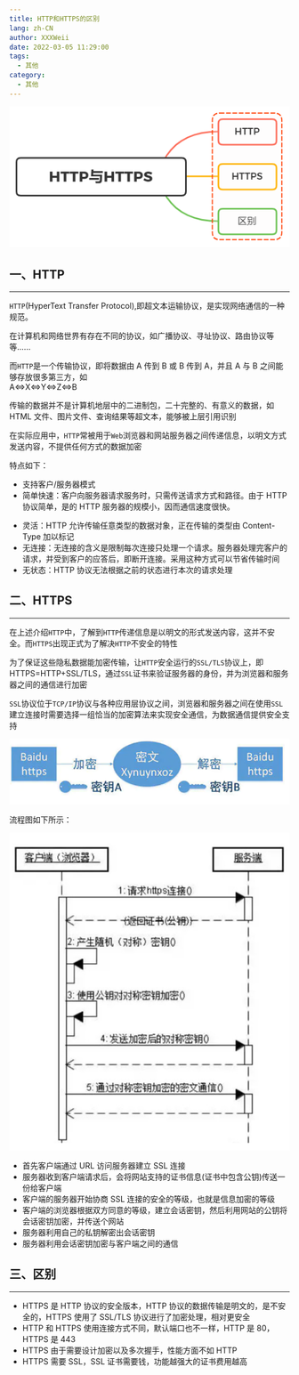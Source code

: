 ```yaml
---
title: HTTP和HTTPS的区别
lang: zh-CN
author: XXXWeii
date: 2022-03-05 11:29:00
tags:
  - 其他
category:
  - 其他
---
```


![什么是 HTTP? HTTP 和 HTTPS 的区别?](./images/HTTP-HTTPS.png "什么是 HTTP? HTTP 和 HTTPS 的区别?")

## 一、HTTP

---

`HTTP`(HyperText Transfer Protocol),即超文本运输协议，是实现网络通信的一种规范。

在计算机和网络世界有存在不同的协议，如广播协议、寻址协议、路由协议等等......

而`HTTP`是一个传输协议，即将数据由 A 传到 B 或 B 传到 A，并且 A 与 B 之间能够存放很多第三方，如<br/>
A<=>X<=>Y<=>Z<=>B

传输的数据并不是计算机地层中的二进制包，二十完整的、有意义的数据，如 HTML 文件、图片文件、查询结果等超文本，能够被上层引用识别

在实际应用中，`HTTP`常被用于`Web`浏览器和网站服务器之间传递信息，以明文方式发送内容，不提供任何方式的数据加密

特点如下：

- 支持客户/服务器模式
- 简单快速：客户向服务器请求服务时，只需传送请求方式和路径。由于 HTTP 协议简单，是的 HTTP 服务器的规模小，因而通信速度很快。

* 灵活：HTTP 允许传输任意类型的数据对象，正在传输的类型由 Content-Type 加以标记
* 无连接：无连接的含义是限制每次连接只处理一个请求。服务器处理完客户的请求，并受到客户的应答后，即断开连接。采用这种方式可以节省传输时间
* 无状态：HTTP 协议无法根据之前的状态进行本次的请求处理

## 二、HTTPS

---

在上述介绍`HTTP`中，了解到`HTTP`传递信息是以明文的形式发送内容，这并不安全。而`HTTPS`出现正式为了解决`HTTP`不安全的特性

为了保证这些隐私数据能加密传输，让`HTTP`安全运行的`SSL/TLS`协议上，即 HTTPS=HTTP+SSL/TLS，通过`SSL`证书来验证服务器的身份，并为浏览器和服务器之间的通信进行加密

`SSL`协议位于`TCP/IP`协议与各种应用层协议之间，浏览器和服务器之间在使用`SSL`建立连接时需要选择一组恰当的加密算法来实现安全通信，为数据通信提供安全支持

![https加密、解密](./images/https.png "https加密、解密")

流程图如下所示：

![https传输流程图](./images/https-process.png "https传输流程图")

- 首先客户端通过 URL 访问服务器建立 SSL 连接
- 服务器收到客户端请求后，会将网站支持的证书信息(证书中包含公钥)传送一份给客户端
- 客户端的服务器开始协商 SSL 连接的安全的等级，也就是信息加密的等级
- 客户端的浏览器根据双方同意的等级，建立会话密钥，然后利用网站的公钥将会话密钥加密，并传送个网站
- 服务器利用自己的私钥解密出会话密钥
- 服务器利用会话密钥加密与客户端之间的通信

## 三、区别

---

- HTTPS 是 HTTP 协议的安全版本，HTTP 协议的数据传输是明文的，是不安全的，HTTPS 使用了 SSL/TLS 协议进行了加密处理，相对更安全
- HTTP 和 HTTPS 使用连接方式不同，默认端口也不一样，HTTP 是 80，HTTPS 是 443
- HTTPS 由于需要设计加密以及多次握手，性能方面不如 HTTP
- HTTPS 需要 SSL，SSL 证书需要钱，功能越强大的证书费用越高
